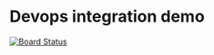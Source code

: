 # Devops integration demo

[![Board Status](https://tonyobryan.visualstudio.com/ffce52b9-d919-4299-953b-978cb8d438ae/624ce2f8-3305-4a10-a696-77e8063f64d1/_apis/work/boardbadge/bfbdbe5f-556d-4911-81a3-8183c9ebf6e9)](https://tonyobryan.visualstudio.com/ffce52b9-d919-4299-953b-978cb8d438ae/_boards/board/t/624ce2f8-3305-4a10-a696-77e8063f64d1/Stories/)